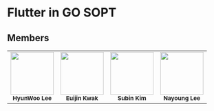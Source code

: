 # Flutter in GO SOPT

## Members

<table>
  <tr>
    <td align="center"><img src="https://avatars.githubusercontent.com/u/54518925?v=4?s=100" width="100px;" alt=""/><br /><sub><b>HyunWoo Lee</b></sub><br /></td>
    <td align="center"><img src="https://avatars.githubusercontent.com/u/93872496?v=4?s=100" width="100px;" alt=""/><br /><sub><b>Euijin Kwak</b></sub><br /></td>
    <td align="center"><img src="https://avatars.githubusercontent.com/u/58244158?v=4?s=100" width="100px;" alt=""/><br /><sub><b>Subin Kim</b></sub><br /></td>
    <td align="center"><img src="https://avatars.githubusercontent.com/u/100694715?v=4?s=100" width="100px;" alt=""/><br /><sub><b>Nayoung Lee</b></sub><br /></td>
  </tr>
</table>
